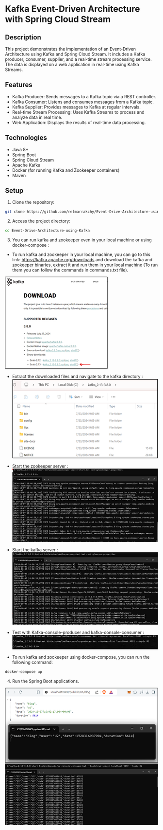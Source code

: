 # Kafka Event-Driven Architecture with Spring Cloud Stream

## Description
This project demonstrates the implementation of an Event-Driven Architecture using Kafka and Spring Cloud Stream. It includes a Kafka producer, consumer, supplier, and a real-time stream processing service. The data is displayed on a web application in real-time using Kafka Streams.

## Features
- Kafka Producer: Sends messages to a Kafka topic via a REST controller.
- Kafka Consumer: Listens and consumes messages from a Kafka topic.
- Kafka Supplier: Provides messages to Kafka at regular intervals.
- Real-time Stream Processing: Uses Kafka Streams to process and analyze data in real time.
- Web Application: Displays the results of real-time data processing.

## Technologies
- Java 8+
- Spring Boot
- Spring Cloud Stream
- Apache Kafka
- Docker (for running Kafka and Zookeeper containers)
- Maven

## Setup
1. Clone the repository:

```bash
git clone https://github.com/relmarrakchy/Event-Drive-Architecture-using-Kafka.git
```

2. Access the project directory:

```bash
cd Event-Drive-Architecture-using-Kafka
```

3. You can run kafka and zookeeper even in your local machine or using docker-compose :

- To run kafka and zookeeper in your local machine, you can go to this link: https://kafka.apache.org/downloads and download the kafka and zookeeper binaries, extract it and run them in your local machine (To run them you can follow the commands in commands.txt file).

![img.png](assets/img.png)
- Extract the downloaded files and navigate to the kafka directory :
  ![img_1.png](assets/img_1.png)
- Start the zookeeper server :
  ![img_2.png](assets/img_2.png)
- Start the kafka server :
  ![img_3.png](assets/img_3.png)
- Test with Kafka-console-producer and kafka-console-consumer :
  ![img_4.png](assets/img_4.png)

- To run kafka and zookeeper using docker-compose, you can run the following command:
```bash
docker-compose up
```

4. Run the Spring Boot applications.

![img_5.png](assets/img_5.png)
![img_6.png](assets/img_6.png)
